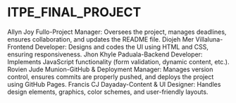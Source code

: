 # ITPE_FINAL_PROJECT
Allyn Joy Fullo-Project Manager: Oversees the project, manages deadlines, ensures collaboration, and updates the README file.
Diojeh Mer Villaluna-Frontend Developer: Designs and codes the UI using HTML and CSS, ensuring responsiveness.
Jhon Khyle Paduala-Backend Developer: Implements JavaScript functionality (form validation, dynamic content, etc.).
Rovien Jude Munion-GitHub & Deployment Manager: Manages version control, ensures commits are properly pushed, and deploys the project using GitHub Pages.
Francis CJ Dayaday-Content & UI Designer: Handles design elements, graphics, color schemes, and user-friendly layouts.
